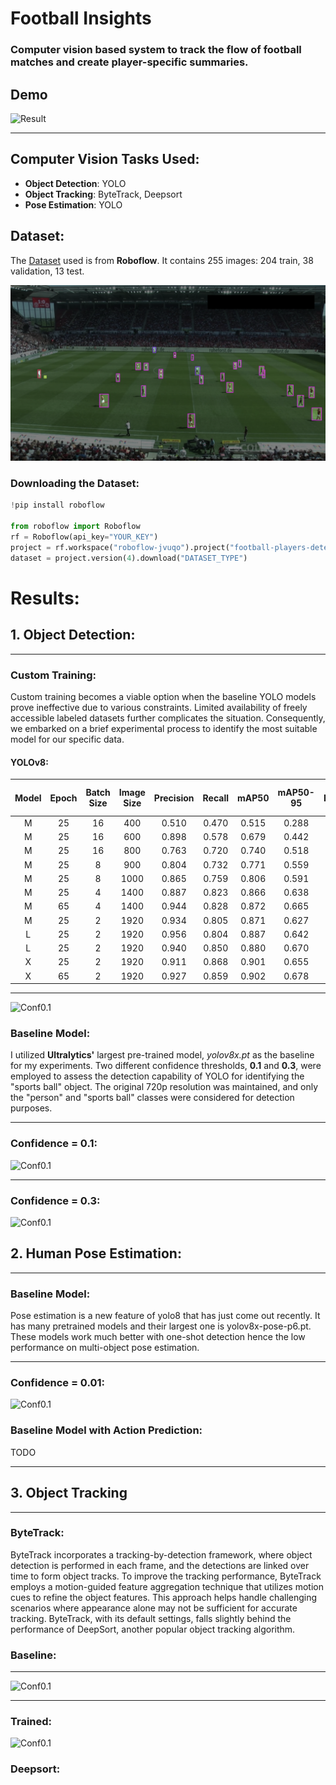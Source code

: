 # **Football Insights**

### Computer vision based system to track the flow of football matches and create player-specific summaries. 

## Demo

![Result](resources/gifs/end.gif)

---

## Computer Vision Tasks Used:

- **Object Detection**: YOLO
- **Object Tracking**: ByteTrack, Deepsort
- **Pose Estimation**: YOLO

## Dataset:

The [Dataset](https://universe.roboflow.com/roboflow-jvuqo/football-players-detection-3zvbc/dataset/4) used is from **Roboflow**. It contains 255 images: 204 train, 38 validation, 13 test. 

![Demo Image](resources/images/demo.png)

### Downloading the Dataset:

```python 
!pip install roboflow

from roboflow import Roboflow
rf = Roboflow(api_key="YOUR_KEY")
project = rf.workspace("roboflow-jvuqo").project("football-players-detection-3zvbc")
dataset = project.version(4).download("DATASET_TYPE")
```

# **Results:**

## 1. Object Detection:

---
### **Custom Training:**

Custom training becomes a viable option when the baseline YOLO models prove ineffective due to various constraints. Limited availability of freely accessible labeled datasets further complicates the situation. Consequently, we embarked on a brief experimental process to identify the most suitable model for our specific data.

#### **YOLOv8:**

| Model      | Epoch | Batch Size | Image Size | Precision | Recall | mAP50 | mAP50-95 | Ball Detection Rate |
| :---:  | :---: | :---: | :---: | :---: | :---: | :---: | :---: | :---: |
| M     | 25 | 16 | 400 |  0.510 |  0.470 |  0.515 |  0.288 | 0.11 |
| M     | 25 | 16 | 600 |  0.898 |  0.578 |  0.679 |  0.442 | 0.13 | 
| M     | 25 | 16 | 800 |  0.763 |  0.720 |  0.740 |  0.518 | 0.16 | 
| M     | 25 | 8 | 900 |  0.804 |  0.732 |  0.771 |  0.559 | 0.18 |
| M     | 25 | 8 | 1000|  0.865 |  0.759 |  0.806 |  0.591 | 0.23 |
| M     | 25 | 4 | 1400|  0.887 |  0.823 |  0.866 |  0.638 | 0.40 |
| M     | 65 | 4 | 1400|  0.944 |  0.828 |  0.872 |  0.665 | 0.42 |
| M     | 25 | 2 | 1920|  0.934 |  0.805 |  0.871 |  0.627 | 0.49 |
| L     | 25 | 2 | 1920|  0.956 |  0.804 |  0.887 |  0.642 | 0.54 |
| L     | 25 | 2 | 1920|  0.940 |  0.850 |  0.880 |  0.670 | 0.54 |
| X     | 25 | 2 | 1920|  0.911 |  0.868 |  0.901 |  0.655 | 0.54 |
| X     | 65 | 2 | 1920|  0.927 |  0.859 |  0.902 |  0.678 | 0.66 |


---

![Conf0.1](resources/gifs/yolo8_obj_det_0.25_pre_trained.gif)

### **Baseline Model:**

I utilized **Ultralytics'** largest pre-trained model, *yolov8x.pt* as the baseline for my experiments. Two different confidence thresholds, **0.1** and **0.3**, were employed to assess the detection capability of YOLO for identifying the "sports ball" object. The original 720p resolution was maintained, and only the "person" and "sports ball" classes were considered for detection purposes.

---

### **Confidence = 0.1:**

![Conf0.1](resources/gifs/yolo8_obj_det_0.1.gif)

---

### **Confidence = 0.3:**

![Conf0.1](resources/gifs/yolo8_obj_det_0.3.gif)


## 2. Human Pose Estimation:

---

### **Baseline Model:**

Pose estimation is a new feature of yolo8 that has just come out recently. It has many pretrained models and their largest one is yolov8x-pose-p6.pt. These models work much better with one-shot detection hence the low performance on multi-object pose estimation.

---

### **Confidence = 0.01:**

![Conf0.1](resources/gifs/yolo8_pose_0.01.gif)

### **Baseline Model with Action Prediction:**

TODO

---

## 3. Object Tracking

---
### **ByteTrack:**

ByteTrack incorporates a tracking-by-detection framework, where object detection is performed in each frame, and the detections are linked over time to form object tracks. To improve the tracking performance, ByteTrack employs a motion-guided feature aggregation technique that utilizes motion cues to refine the object features. This approach helps handle challenging scenarios where appearance alone may not be sufficient for accurate tracking. ByteTrack, with its default settings, falls slightly behind the performance of DeepSort, another popular object tracking algorithm.

### **Baseline:**
---

![Conf0.1](resources/gifs/yolov8_bytetrack.gif)

---

### **Trained:**

![Conf0.1](resources/gifs/yolov8_bytetrack_trained.gif)

### **Deepsort:**
